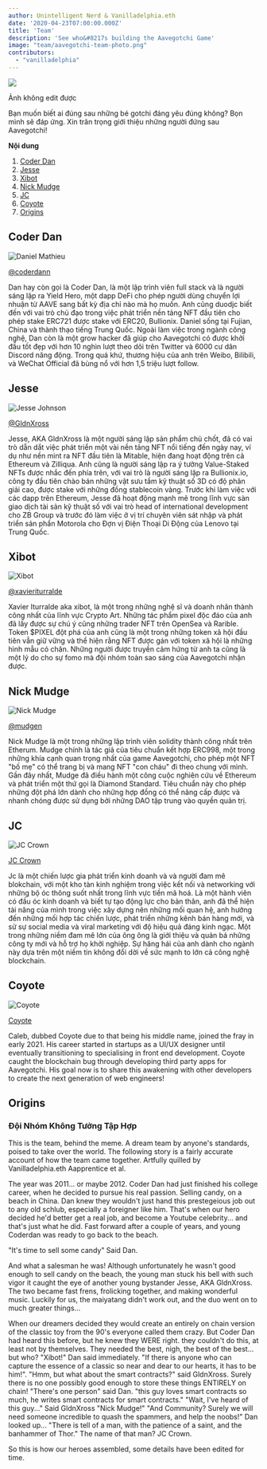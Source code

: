 ```yaml
---
author: Unintelligent Nerd & Vanilladelphia.eth
date: '2020-04-23T07:00:00.000Z'
title: 'Team'
description: 'See who&#8217s building the Aavegotchi Game'
image: "team/aavegotchi-team-photo.png"
contributors:
  - "vanilladelphia"
---
```



<div class="headerImageContainer">
<img class="headerImage" src="/team/aavegotchi-team-photo.png">
<p class="headerImageText">Ảnh không edit được</p>
</div>

Bạn muốn biết ai đúng sau những bé gotchi đáng yêu đúng không? Bọn mình sẽ đáp ứng. Xin trân trọng giới thiệu những người đứng sau Aavegotchi!

<div class="contentsBox">

**Nội dung**

<ol>
<li><a href=#coder-dan>Coder Dan</a></li>
<li><a href=#jesse>Jesse</a></li>
<li><a href=#xibot>Xibot</a></li>
<li><a href=#nick-mudge>Nick Mudge</a></li>
<li><a href=#jc>JC</a></li>
<li><a href=#coyote>Coyote</a></li>
<li><a href=#origins>Origins</a></li>
</ol>

</div>

## Coder Dan

<div class="leftImageContainer">
<img class="leftImage" src="/coderdan.jpg" alt = "Daniel Mathieu">
<p class="leftImageText"><a href="https://twitter.com/coderdannn">@coderdann</a></p>
</div>
Dan hay còn gọi là Coder Dan, là một lập trình viên full stack và là người sáng lập ra Yield Hero, một dapp DeFi cho phép người dùng chuyển lợi nhuận từ AAVE sang bất kỳ địa chỉ nào mà họ muốn. Anh cũng duodjc biết đến với vai trò chủ đạo trong việc phát triển nền tảng NFT đầu tiên cho phép stake ERC721 được stake với ERC20, Bullionix. Daniel sống tại Fujian, China và thành thạo tiếng Trung Quốc. Ngoài làm việc trong ngành công nghệ, Dan còn là một grow hacker đã giúp cho Aavegotchi có được khởi đầu tốt đẹp với hơn 10 nghìn lượt theo dõi trên Twitter và 6000 cư dân Discord năng động. Trong quá khứ, thương hiệu của anh trên Weibo, Bilibili, và WeChat Official đã bùng nổ với hơn 1,5 triệu lượt follow.

## Jesse

<div class="leftFlexContainer">
<div class="leftImageContainer">
<img class="leftImage" src="/team/jesse-wizard-hat.png" alt = "Jesse Johnson">
<p class="leftImageText"><a href="https://twitter.com/gldnXross">@GldnXross</a></p>
</div>
Jesse, AKA GldnXross là một người sáng lập sản phẩm chủ chốt, đã có vai trò dẫn dắt việc phát triển một vài nền tảng NFT nổi tiếng đến ngày nay, ví dụ như nền mint ra NFT đầu tiên là Mitable, hiện đang hoạt động trên cả Ethereum và Zilliqua. Anh cũng là người sáng lập ra ý tưởng Value-Staked NFTs được nhắc đến phía trên, với vai trò là người sáng lập ra Bullionix.io, công ty đầu tiên chào bán những vật sưu tầm kỹ thuật số 3D có độ phân giải cao, được stake với những đồng stablecoin vàng. Trước khi làm việc với các dapp trên Ethereum, Jesse đã hoạt động mạnh mẽ trong lĩnh vực sàn giao dịch tài sản kỹ thuật số với vai trò head of international development cho ZB Group và trước đó làm việc ở vị trí chuyên viên sát nhập và phát triển sản phẩn Motorola cho Đợn vị Điện Thoại Di Động của Lenovo tại Trung Quốc.

## Xibot

<div class="leftImageContainer">
<img class="leftImage" src="/team/xi-bot-spaceman.jpg" alt = "Xibot">
<p class="leftImageText"><a href="https://twitter.com/xavieriturralde">@xavieriturralde</a></p>
</div>
Xavier Iturralde aka xibot, là một trong những nghệ sĩ và doanh nhân thành công nhất của lĩnh vực Crypto Art. Những tác phẩm pixel độc đáo của anh đã lấy được sự chú ý cũng những trader NFT trên OpenSea và Rarible. Token $PIXEL đột phá của anh cũng là một trong những token xã hội đầu tiên vẫn giữ vững và thể hiện rằng NFT được gán với token xã hội là những hình mẫu có chân. Những người được truyền cảm hứng từ anh ta cũng là một lý do cho sự fomo mà đội nhóm toàn sao sáng của Aavegotchi nhận được.

## Nick Mudge

<div class="leftImageContainer">
<img class="leftImage" src="/team/nick-mudge.jpg" alt = "Nick Mudge">
<p class="leftImageText"><a href="https://twitter.com/mudgen">@mudgen</a></p>
</div>
Nick Mudge là một trong những lập trình viên solidity thành công nhất trên Etherum. Mudge chính là tác giả của tiêu chuẩn kết hợp ERC998, một trong những khía cạnh quan trọng nhất của game Aavegotchi, cho phép một NFT "bố mẹ" có thể trang bị và mang NFT "con cháu" đi theo chung với mình. Gần đây nhất, Mudge đã điều hành một công cuộc nghiên cứu về Ethereum và phát triển một thứ gọi là Diamond Standard. Tiêu chuẩn này cho phép những đột phá lớn dành cho những hợp đồng có thể nâng cấp được và nhanh chóng được sử dụng bởi những DAO tập trung vào quyền quản trị.

## JC

<div class="leftImageContainer">
<img class="leftImage" src="/team/jc-crown.jpg" alt = "JC Crown">
<p class="leftImageText"><a href="https://www.linkedin.com/in/jccrown">JC Crown</a></p>
</div>
Jc là một chiến lược gia phát triển kinh doanh và và người đam mê blokchain, với một kho tàn kinh nghiệm trong việc kết nối và networking với những bộ óc thông suốt nhất trong lĩnh vực tiền mã hoá. Là một hành viên có đầu óc kinh doanh và biết tự tạo động lực cho bản thân, anh đã thể hiện tài năng của mình trong việc xây dựng nên những mối quan hệ, anh hưởng đến những mối hợp tác chiến lược, phát triển những kênh bán hàng mới, và sử sự social media và viral marketing với độ hiệu quả đáng kinh ngạc. Một trong những niềm đam mê lớn của ông ông là giới thiệu và quản bá những công ty mới và hỗ trợ họ khởi nghiệp. Sự hăng hái của anh dành cho ngành này dựa trên một niềm tin không đổi dời về sức mạnh to lớn cả công nghệ blockchain.

## Coyote

<div class="leftImageContainer">
<img class="leftImage" src="/team/coyote.png" alt = "Coyote">
<p class="leftImageText"><a href="https://twitter.com/ccoyotedev">Coyote</a></p>
</div>
Caleb, dubbed Coyote due to that being his middle name, joined the fray in early 2021. His career started in startups as a UI/UX designer until eventually transitioning to specialising in front end development. Coyote caught the blockchain bug through developing third party apps for Aavegotchi. His goal now is to share this awakening with other developers to create the next generation of web engineers!

## Origins
### Đội Nhóm Không Tưởng Tập Hợp
This is the team, behind the meme.  A dream team by anyone's standards, poised to take over the world. The following story is a fairly accurate account of how the team came together.  Artfully quilled by Vanilladelphia.eth Aapprentice et al.

The year was 2011... or maybe 2012.  Coder Dan had just finished his college career, when he decided to pursue his real passion.  Selling candy, on a beach in China.  Dan knew they wouldn't just hand this prestegeious job out to any old schlub, especially a foreigner like him.  That's when our hero decided he'd better get a real job, and become a Youtube celebrity... and that's just what he did.  Fast forward after a couple of years, and young Coderdan was ready to go back to the beach.

"It's time to sell some candy" Said Dan.

And what a salesman he was!  Although unfortunately he wasn't good enough to sell candy on the beach, the young man stuck his bell with such vigor it caught the eye of another young bystander Jesse, AKA GldnXross.  The two became fast frens, frolicking together, and making wonderful music.  Luckily for us, the maiyatang didn't work out, and the duo went on to much greater things...

When our dreamers decided they would create an entirely on chain version of the classic toy from the 90's everyone called them crazy.  But Coder Dan had heard this before, but he knew they WERE right.  they couldn't do this, at least not by themselves.  They needed the best, nigh, the best of the best... but who?  "Xibot!" Dan said immediately.  "If there is anyone who can capture the essence of a classic so near and dear to our hearts, it has to be him!".  "Hmm, but what about the smart contracts?" said GldnXross.  Surely there is no one possibly good enough to store these things ENTIRELY on chain! "There's one person" said Dan. "this guy loves smart contracts so much, he writes smart contracts for smart contracts."  "Wait, I've heard of this guy..." Said GldnXross "Nick Mudge!"  "And Community? Surely we will need someone incredible to quash the spammers, and help the noobs!"  Dan looked up... "There is tell of a man, with the patience of a saint, and the banhammer of Thor." The name of that man? JC Crown.

So this is how our heroes assembled, some details have been edited for time.
